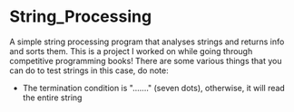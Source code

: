 # String_Processing
A simple string processing program that analyses strings and returns info and sorts them.
This is a project I worked on while going through competitive programming books!
There are some various things that you can do to test strings in this case, 
do note: 
- The termination condition is "......." (seven dots), otherwise, it will read the entire string
